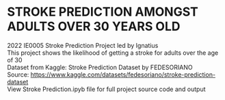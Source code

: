 # STROKE PREDICTION AMONGST ADULTS OVER 30 YEARS OLD 
2022 IE0005 Stroke Prediction Project led by Ignatius <br>
This project shows the likelihood of getting a stroke for adults over the age of 30 <br>
Dataset from Kaggle: Stroke Prediction Dataset by FEDESORIANO <br>
Source: https://www.kaggle.com/datasets/fedesoriano/stroke-prediction-dataset <br>
View Stroke Prediction.ipyb file for full project source code and output <br>
